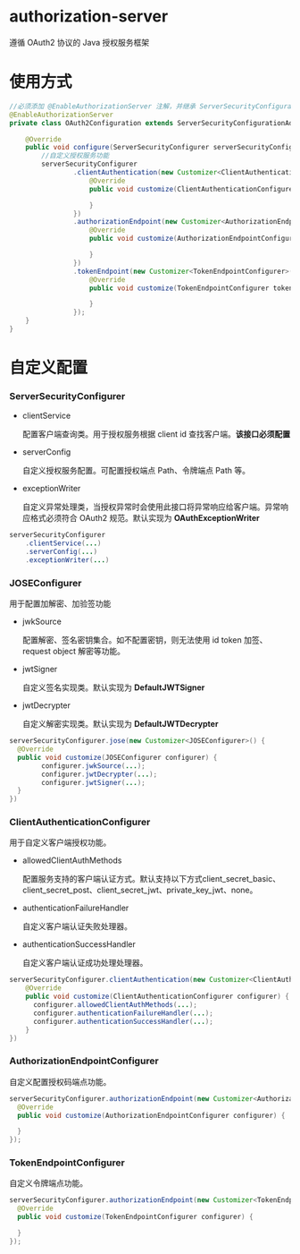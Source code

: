 # authorization-server

遵循 OAuth2 协议的 Java 授权服务框架

# 使用方式
``` java
//必须添加 @EnableAuthorizationServer 注解，并继承 ServerSecurityConfigurationAdapter 配置类
@EnableAuthorizationServer 
private class OAuth2Configuration extends ServerSecurityConfigurationAdapter {

    @Override
    public void configure(ServerSecurityConfigurer serverSecurityConfigurer) {
      	//自定义授权服务功能
        serverSecurityConfigurer
                .clientAuthentication(new Customizer<ClientAuthenticationConfigurer>() {
                    @Override
                    public void customize(ClientAuthenticationConfigurer configurer) {

                    }
                })
                .authorizationEndpoint(new Customizer<AuthorizationEndpointConfigurer>() {
                    @Override
                    public void customize(AuthorizationEndpointConfigurer configurer) {

                    }
                })
                .tokenEndpoint(new Customizer<TokenEndpointConfigurer>() {
                    @Override
                    public void customize(TokenEndpointConfigurer tokenEndpointConfigurer) {

                    }
                });
    }
}
```

# 自定义配置

### ServerSecurityConfigurer

* clientService

  配置客户端查询类。用于授权服务根据 client id 查找客户端。**该接口必须配置**

* serverConfig

  自定义授权服务配置。可配置授权端点 Path、令牌端点 Path 等。

* exceptionWriter

  自定义异常处理类，当授权异常时会使用此接口将异常响应给客户端。异常响应格式必须符合 OAuth2 规范。默认实现为 **OAuthExceptionWriter**

```java
serverSecurityConfigurer
  	.clientService(...)
  	.serverConfig(...)
  	.exceptionWriter(...)
```

### JOSEConfigurer

用于配置加解密、加验签功能

* jwkSource

  配置解密、签名密钥集合。如不配置密钥，则无法使用 id token 加签、request object 解密等功能。

* jwtSigner

  自定义签名实现类。默认实现为 **DefaultJWTSigner**

* jwtDecrypter

  自定义解密实现类。默认实现为 **DefaultJWTDecrypter**

```java
serverSecurityConfigurer.jose(new Customizer<JOSEConfigurer>() {
  @Override
  public void customize(JOSEConfigurer configurer) {
		configurer.jwkSource(...);
		configurer.jwtDecrypter(...);
		configurer.jwtSigner(...);
  }
})
```

### ClientAuthenticationConfigurer

用于自定义客户端授权功能。

* allowedClientAuthMethods

  配置服务支持的客户端认证方式。默认支持以下方式client_secret_basic、client_secret_post、client_secret_jwt、private_key_jwt、none。

* authenticationFailureHandler

  自定义客户端认证失败处理器。

* authenticationSuccessHandler

  自定义客户端认证成功处理处理器。

```java
serverSecurityConfigurer.clientAuthentication(new Customizer<ClientAuthenticationConfigurer>() {
    @Override
    public void customize(ClientAuthenticationConfigurer configurer) {
      configurer.allowedClientAuthMethods(...);
      configurer.authenticationFailureHandler(...);
      configurer.authenticationSuccessHandler(...);
    }
})
```

### AuthorizationEndpointConfigurer

自定义配置授权码端点功能。

```java
serverSecurityConfigurer.authorizationEndpoint(new Customizer<AuthorizationEndpointConfigurer>() {
  @Override
  public void customize(AuthorizationEndpointConfigurer configurer) {

  }
});
```

### TokenEndpointConfigurer

自定义令牌端点功能。

```java
serverSecurityConfigurer.authorizationEndpoint(new Customizer<TokenEndpointConfigurer>() {
  @Override
  public void customize(TokenEndpointConfigurer configurer) {

  }
});
```

